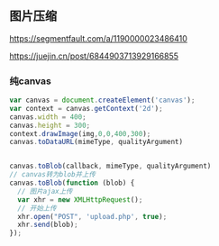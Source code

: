 <!--
 * @file: 
 * @Author: xxx@baidu.com
 * @Date: 2021-05-27 10:17:26
 * @Description: 
 * @FilePath: /mianshi/js/图片压缩.md
-->
## 图片压缩

https://segmentfault.com/a/1190000023486410

https://juejin.cn/post/6844903713929166855


### 纯canvas


```js
var canvas = document.createElement('canvas');
var context = canvas.getContext('2d');
canvas.width = 400;
canvas.height = 300;
context.drawImage(img,0,0,400,300);
canvas.toDataURL(mimeType, qualityArgument)


canvas.toBlob(callback, mimeType, qualityArgument)
// canvas转为blob并上传
canvas.toBlob(function (blob) {
  // 图片ajax上传
  var xhr = new XMLHttpRequest();
  // 开始上传
  xhr.open("POST", 'upload.php', true);
  xhr.send(blob);    
});


```